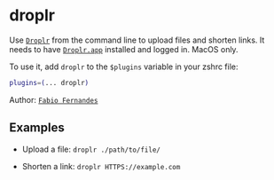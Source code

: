 # droplr

Use [`Droplr`](https://droplr.com/) from the command line to upload files and
shorten links. It needs to have [`Droplr.app`](https://droplr.com/apps) installed
and logged in. MacOS only.

To use it, add `droplr` to the `$plugins` variable in your zshrc file:

```zsh
plugins=(... droplr)
```

Author: [`Fabio Fernandes`](https://github.com/fabiofl)

## Examples

-   Upload a file: `droplr ./path/to/file/`

-   Shorten a link: `droplr HTTPS://example.com`
